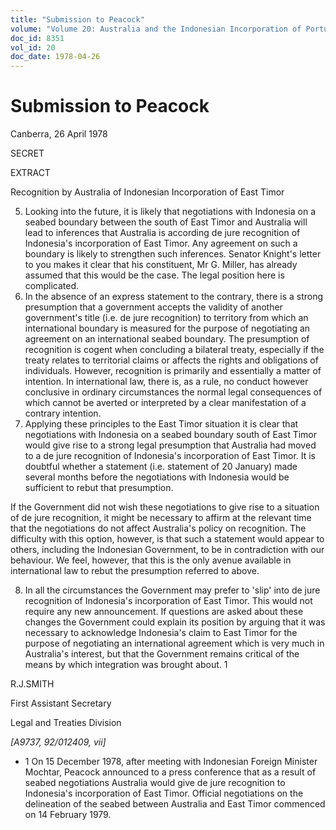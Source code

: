 ```yaml
---
title: "Submission to Peacock"
volume: "Volume 20: Australia and the Indonesian Incorporation of Portuguese Timor, 1974-1976"
doc_id: 8351
vol_id: 20
doc_date: 1978-04-26
---
```


# Submission to Peacock

Canberra, 26 April 1978

SECRET

EXTRACT

Recognition by Australia of Indonesian Incorporation of East Timor

  5. Looking into the future, it is likely that negotiations with Indonesia on a seabed boundary between the south of East Timor and Australia will lead to inferences that Australia is according de jure recognition of Indonesia's incorporation of East Timor. Any agreement on such a boundary is likely to strengthen such inferences. Senator Knight's letter to you makes it clear that his constituent, Mr G. Miller, has already assumed that this would be the case. The legal position here is complicated.
  6. In the absence of an express statement to the contrary, there is a strong presumption that a government accepts the validity of another government's title (i.e. de jure recognition) to territory from which an international boundary is measured for the purpose of negotiating an agreement on an international seabed boundary. The presumption of recognition is cogent when concluding a bilateral treaty, especially if the treaty relates to territorial claims or affects the rights and obligations of individuals. However, recognition is primarily and essentially a matter of intention. In international law, there is, as a rule, no conduct however conclusive in ordinary circumstances the normal legal consequences of which cannot be averted or interpreted by a clear manifestation of a contrary intention.
  7. Applying these principles to the East Timor situation it is clear that negotiations with Indonesia on a seabed boundary south of East Timor would give rise to a strong legal presumption that Australia had moved to a de jure recognition of Indonesia's incorporation of East Timor. It is doubtful whether a statement (i.e. statement of 20 January) made several months before the negotiations with Indonesia would be sufficient to rebut that presumption. 

If the Government did not wish these negotiations to give rise to a situation of de jure recognition, it might be necessary to affirm at the relevant time that the negotiations do not affect Australia's policy on recognition. The difficulty with this option, however, is that such a statement would appear to others, including the Indonesian Government, to be in contradiction with our behaviour. We feel, however, that this is the only avenue available in international law to rebut the presumption referred to above.

  8. In all the circumstances the Government may prefer to 'slip' into de jure recognition of Indonesia's incorporation of East Timor. This would not require any new announcement. If questions are asked about these changes the Government could explain its position by arguing that it was necessary to acknowledge Indonesia's claim to East Timor for the purpose of negotiating an international agreement which is very much in Australia's interest, but that the Government remains critical of the means by which integration was brought about. 1



R.J.SMITH

First Assistant Secretary

Legal and Treaties Division

_[A9737, 92/012409, vii]_

  * 1 On 15 December 1978, after meeting with Indonesian Foreign Minister Mochtar, Peacock announced to a press conference that as a result of seabed negotiations Australia would give de jure recognition to Indonesia's incorporation of East Timor. Official negotiations on the delineation of the seabed between Australia and East Timor commenced on 14 February 1979. 


